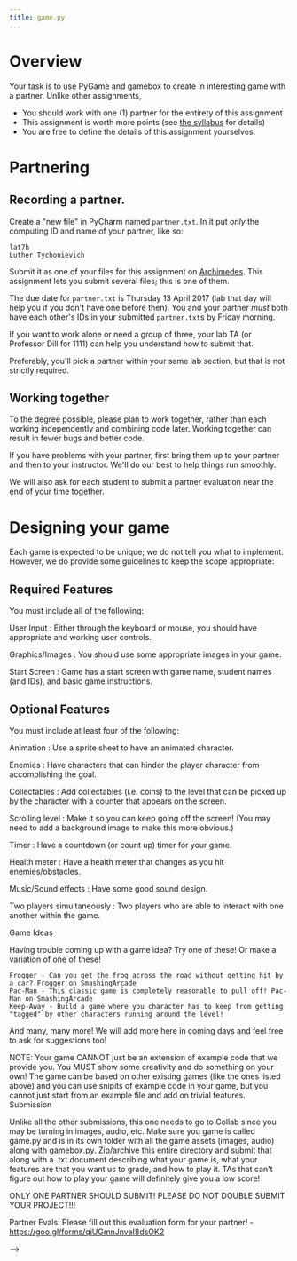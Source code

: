 ```yaml
---
title: game.py
...
```


# Overview

Your task is to use PyGame and gamebox to create in interesting game with a partner.
Unlike other assignments,

-   You should work with one (1) partner for the entirety of this assignment
-   This assignment is worth more points (see [the syllabus](syllabus.html) for details)
-   You are free to define the details of this assignment yourselves.

# Partnering

## Recording a partner.

Create a "new file" in PyCharm named `partner.txt`.  In it put *only* the computing ID and name of your partner, like so:

````
lat7h
Luther Tychonievich
````

Submit it as one of your files for this assignment on [Archimedes](https://archimedes.cs.virginia.edu/cs1110/).
This assignment lets you submit several files; this is one of them.

The due date for `partner.txt` is Thursday 13 April 2017 (lab that day will help you if you don't have one before then).
You and your partner *must* both have each other's IDs in your submitted `partner.txt`s by Friday morning.

If you want to work alone or need a group of three, your lab TA (or Professor Dill for 1111) can help you understand how to submit that.

Preferably, you'll pick a partner within your same lab section, but that is not strictly required.

## Working together

To the degree possible, please plan to work together, rather than each working independently and combining code later.
Working together can result in fewer bugs and better code.

If you have problems with your partner, first bring them up to your partner and then to your instructor.
We'll do our best to help things run smoothly.

We will also ask for each student to submit a partner evaluation near the end of your time together.

# Designing your game

Each game is expected to be unique; we do not tell you what to implement.
However, we do provide some guidelines to keep the scope appropriate:

## Required Features

You must include all of the following:

User Input
:   Either through the keyboard or mouse, you should have appropriate and working user controls.

Graphics/Images
:   You should use some appropriate images in your game.

Start Screen
:   Game has a start screen with game name, student names (and IDs), and basic game instructions.

## Optional Features

You must include at least four of the following:

Animation
:   Use a sprite sheet to have an animated character.

Enemies
:   Have characters that can hinder the player character from accomplishing the goal.

Collectables
:   Add collectables (i.e. coins) to the level that can be picked up by the character with a counter that appears on the screen.

Scrolling level
:   Make it so you can keep going off the screen! (You may need to add a background image to make this more obvious.)

Timer
:   Have a countdown (or count up) timer for your game.

Health meter
:   Have a health meter that changes as you hit enemies/obstacles.

Music/Sound effects
:   Have some good sound design.

Two players simultaneously
:   Two players who are able to interact with one another within the game.



Game Ideas

Having trouble coming up with a game idea? Try one of these! Or make a variation of one of these!

    Frogger - Can you get the frog across the road without getting hit by a car? Frogger on SmashingArcade
    Pac-Man - This classic game is completely reasonable to pull off! Pac-Man on SmashingArcade
    Keep-Away - Build a game where you character has to keep from getting "tagged" by other characters running around the level!

And many, many more! We will add more here in coming days and feel free to ask for suggestions too!

NOTE: Your game CANNOT just be an extension of example code that we provide you. You MUST show some creativity and do something on your own! The game can be based on other existing games (like the ones listed above) and you can use snipits of example code in your game, but you cannot just start from an example file and add on trivial features.
Submission

Unlike all the other submissions, this one needs to go to Collab since you may be turning in images, audio, etc. Make sure you game is called game.py and is in its own folder with all the game assets (images, audio) along with gamebox.py. Zip/archive this entire directory and submit that along with a .txt document describing what your game is, what your features are that you want us to grade, and how to play it. TAs that can't figure out how to play your game will definitely give you a low score!

ONLY ONE PARTNER SHOULD SUBMIT! PLEASE DO NOT DOUBLE SUBMIT YOUR PROJECT!!!

Partner Evals: Please fill out this evaluation form for your partner! - https://goo.gl/forms/qiUGmnJnveI8dsOK2

-->
